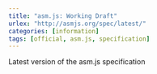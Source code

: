 ```yaml
---
title: "asm.js: Working Draft"
urlex: "http://asmjs.org/spec/latest/"
categories: [information]
tags: [official, asm.js, specification]
---
```

Latest version of the asm.js specification 